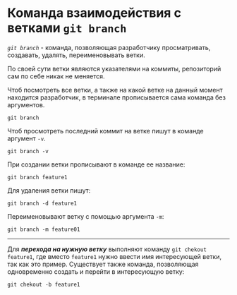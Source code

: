 # **Команда взаимодействия с ветками `git branch`**
_`git branch`_ - команда, позволяющая разработчику просматривать, создавать, удалять, переименовывать ветки.

По своей сути ветки являются указателями на коммиты, репозиторий сам по себе никак не меняется.

Чтоб посмотреть все ветки, а также на какой ветке на данный момент находится разработчик, в терминале прописывается сама команда без аргументов.

~~~
git branch
~~~

Чтоб просмотреть последний коммит на ветке пишут в команде аргумент `-v`.
```
git branch -v
```
При создании ветки прописывают в команде ее название:
```
git branch feature1
```
Для удаления ветки пишут:
```
git branch -d feature1
```
Переименовывают ветку с помощью аргумента `-m`:
~~~
git branch -m feature01
~~~
---
Для ___перехода на нужную ветку___ выполняют команду `git chekout feature1`, где вместо `feature1`  нужно ввести имя интересующей ветки, так как это пример.
 Существует также команда, позволяющая одновременно создать и перейти в интересующую ветку:
 ~~~
 git chekout -b feature1
 ~~~
